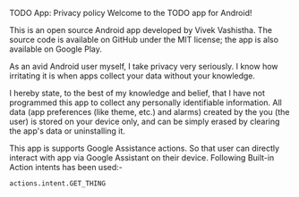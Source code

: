 
TODO App: Privacy policy
Welcome to the TODO app for Android!

This is an open source Android app developed by Vivek Vashistha. The source code is available on GitHub under the MIT license; the app is also available on Google Play.

As an avid Android user myself, I take privacy very seriously. I know how irritating it is when apps collect your data without your knowledge.

I hereby state, to the best of my knowledge and belief, that I have not programmed this app to collect any personally identifiable information. All data (app preferences (like theme, etc.) and alarms) created by the you (the user) is stored on your device only, and can be simply erased by clearing the app's data or uninstalling it.

This app is supports Google Assistance actions. So that user can directly interact with app via Google Assistant on their device. Following Built-in Action intents has been used:-

```actions.intent.GET_THING```
